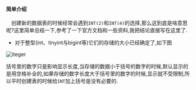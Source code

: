 #### 简单介绍

&emsp;创建新的数据表的时候经常会遇到`INT(2)`和`INT(4)`的选择,那么这到底是啥意思呢?这里简单总结一下,参考了一下官方文档和一些资料,我把结论直接写在这里了.


* 对于整型(int、tinyint与bigint等)它们的存储的大小已经确定了,如下图

![iteger](https://raw.githubusercontent.com/hellorocky/blog/master/picture/18.integer.png)

括号里的数字只是影响显示长度,当存储的数据小于括号的数字的时候,默认显示的是用空格补全的,如果存储的数字长度大于括号里的数字的时候,显示就不受限制,所以平时创建表的时候给`INT`加上括号是没有必要的.